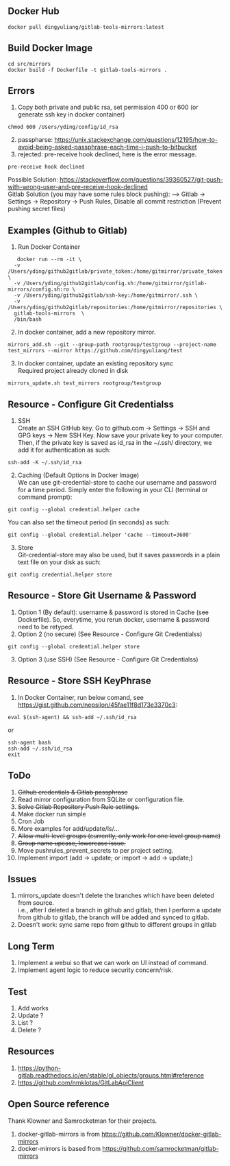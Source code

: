 ## Docker Hub
```
docker pull dingyuliang/gitlab-tools-mirrors:latest
```

## Build Docker Image
```
cd src/mirrors    
docker build -f Dockerfile -t gitlab-tools-mirrors . 
```

## Errors
1. Copy both private and public rsa, set permission 400 or 600  (or generate ssh key in docker container)
```
chmod 600 /Users/yding/config/id_rsa
```    
2. passpharse: https://unix.stackexchange.com/questions/12195/how-to-avoid-being-asked-passphrase-each-time-i-push-to-bitbucket    
3. rejected: pre-receive hook declined, here is the error message.
```
pre-receive hook declined
```
Possible Solution: https://stackoverflow.com/questions/39360527/git-push-with-wrong-user-and-pre-receive-hook-declined    
Gitlab Solution (you may have some rules block pushing):
   --> Gitlab -> Settings -> Repository -> Push Rules, Disable all commit restriction  (Prevent pushing secret files)


## Examples (Github to Gitlab)
1. Run Docker Container
```
   docker run --rm -it \
  -v /Users/yding/github2gitlab/private_token:/home/gitmirror/private_token \
  -v /Users/yding/github2gitlab/config.sh:/home/gitmirror/gitlab-mirrors/config.sh:ro \
  -v /Users/yding/github2gitlab/ssh-key:/home/gitmirror/.ssh \
  -v /Users/yding/github2gitlab/repositories:/home/gitmirror/repositories \
  gitlab-tools-mirrors  \
  /bin/bash 
```
2. In docker container, add a new repository mirror.    
```
mirrors_add.sh --git --group-path rootgroup/testgroup --project-name test_mirrors --mirror https://github.com/dingyuliang/test
```
3. In docker container, update an existing repository sync  
Required project already cloned in disk      
```
mirrors_update.sh test_mirrors rootgroup/testgroup 
``` 

## Resource - Configure Git Credentialss
1. SSH    
Create an SSH GitHub key. Go to github.com → Settings → SSH and GPG keys → New SSH Key. Now save your private key to your computer.
Then, if the private key is saved as id_rsa in the ~/.ssh/ directory, we add it for authentication as such:
```
ssh-add -K ~/.ssh/id_rsa
```
2. Caching (Default Options in Docker Image)    
We can use git-credential-store to cache our username and password for a time period. Simply enter the following in your CLI (terminal or command prompt):
```
git config --global credential.helper cache
```
You can also set the timeout period (in seconds) as such:
```
git config --global credential.helper 'cache --timeout=3600'
```
3. Store   
Git-credential-store may also be used, but it saves passwords in a plain text file on your disk as such:
```
git config credential.helper store
```

## Resource - Store Git Username & Password
1. Option 1 (By default): username & password is stored in Cache (see Dockerfile). So, everytime, you rerun docker, username & password need to be retyped.   
2. Option 2 (no secure) (See Resource - Configure Git Credentialss)   
```
git config --global credential.helper store
```
3. Option 3 (use SSH)  (See Resource - Configure Git Credentialss)   

## Resource - Store SSH KeyPhrase 
1. In Docker Container, run below comand, see https://gist.github.com/nepsilon/45fae11f8d173e3370c3:     
```
eval $(ssh-agent) && ssh-add ~/.ssh/id_rsa 
```
or 
```
ssh-agent bash
ssh-add ~/.ssh/id_rsa 
exit
```


## ToDo
1. ~~Github credentials & Gitlab passphrase~~       
2. Read mirror configuration from SQLite or configuration file.  
3. ~~Solve Gitlab Repository Push Rule settings.~~    
4. Make docker run simple   
5. Cron Job  
6. More examples for add/update/ls/...   
7. ~~Allow multi-level groups (currently, only work for one level group name)~~   
8. ~~Group name upcase, lowercase issue.~~   
9. Move pushrules_prevent_secrets to per project setting.     
10. Implement import  (add -> update;  or import -> add -> update;)


## Issues
1. mirrors_update doesn't delete the branches which have been deleted from source.    
   i.e., after I deleted a branch in github and gitlab, then I perform a update from github to gitlab, the branch will be added and synced to gitlab. 
2. Doesn't work: sync same repo from github to different groups in gitlab

## Long Term
1. Implement a webui so that we can work on UI instead of command.   
2. Implement agent logic to reduce security concern/risk.  

## Test
1. Add works    
2. Update ?   
3. List ?   
4. Delete ?   


## Resources
1. https://python-gitlab.readthedocs.io/en/stable/gl_objects/groups.html#reference  
2. https://github.com/nmklotas/GitLabApiClient   

## Open Source reference
Thank Klowner and Samrocketman for their projects.
1. docker-gitlab-mirrors is from https://github.com/Klowner/docker-gitlab-mirrors    
2. docker-mirrors is based from https://github.com/samrocketman/gitlab-mirrors   

